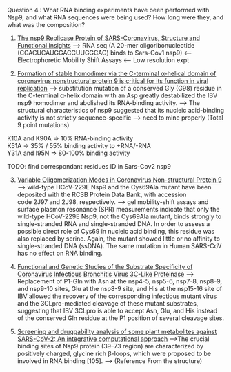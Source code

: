 Question 4 : What RNA binding experiments have been performed with Nsp9, and what RNA sequences were being used? How long were they, and what was the composition?

1. [The nsp9 Replicase Protein of SARS-Coronavirus, Structure and Functional Insights](https://dx.doi.org/10.1016%2Fj.str.2004.01.016) 
--> RNA seq (A 20-mer oligoribonucleotide (CGACUCAUGGACCUUGGCAG) binds to Sars-Cov1 nsp9)
<-- Electrophoretic Mobility Shift Assays
<-- Low resolution expt

2. [Formation of stable homodimer via the C-terminal α-helical domain of coronavirus nonstructural protein 9 is critical for its function in viral replication](https://doi.org/10.1016/j.virol.2008.10.032) 
--> substitution mutation of a conserved Gly (G98) residue in the C-terminal α-helix domain with an Asp greatly destabilized the IBV nsp9 homodimer and abolished its RNA-binding activity.
--> The structural characteristics of nsp9 suggested that its nucleic acid-binding activity is not strictly sequence-specific --> need to mine properly (Total 9 point mutations)

K10A and K90A => 10% RNA-binding activity  
K51A => 35% / 55%  binding activity to +RNA/-RNA  
Y31A and I95N => 80-100% binding activity  


TODO: find correspondant residues ID in Sars-Cov2 nsp9


3. [Variable Oligomerization Modes in Coronavirus Non-structural Protein 9](https://doi.org/10.1016/j.jmb.2008.07.071) --> wild-type HCoV-229E Nsp9 and the Cys69Ala mutant have been deposited with the RCSB Protein Data Bank, with accession code 2J97 and 2J98, respectively. 
--> gel mobility-shift assays and surface plasmon resonance (SPR) measurements indicate that only the wild-type HCoV-229E Nsp9, not the Cys69Ala mutant, binds strongly to single-stranded RNA and single-stranded DNA. In order to assess a possible direct role of Cys69 in nucleic acid binding, this residue was also replaced by serine. Again, the mutant showed little or no affinity to single-stranded DNA (ssDNA).
The same mutation in Human SARS-CoV has no effect on RNA binding.

4. [Functional and Genetic Studies of the Substrate Specificity of Coronavirus Infectious Bronchitis Virus 3C-Like Proteinase](https://jvi.asm.org/content/84/14/7325) 
--> Replacement of P1-Gln with Asn at the nsp4-5, nsp5-6, nsp7-8, nsp8-9, and nsp9-10 sites, Glu at the nsp8-9 site, and His at the nsp15-16 site of IBV allowed the recovery of the corresponding infectious mutant virus and the 3CLpro-mediated cleavage of these mutant substrates, suggesting that IBV 3CLpro is able to accept Asn, Glu, and His instead of the conserved Gln residue at the P1 position of several cleavage sites.

5. [Screening and druggability analysis of some plant metabolites against SARS-CoV-2: An integrative computational approach](https://doi.org/10.1016/j.imu.2020.100367) 
-->The crucial binding sites of Nsp9 protein (39–73 region) are characterized by positively charged, glycine rich β-loops, which were proposed to be involved in RNA binding [105]. —> (Reference From the structure)
